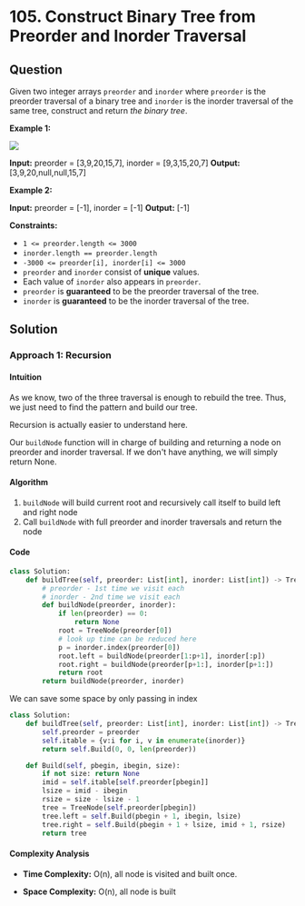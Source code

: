 
# 105. Construct Binary Tree from Preorder and Inorder Traversal

## Question


Given two integer arrays  `preorder`  and  `inorder`  where  `preorder`  is the preorder traversal of a binary tree and  `inorder`  is the inorder traversal of the same tree, construct and return  _the binary tree_.

**Example 1:**

![](https://assets.leetcode.com/uploads/2021/02/19/tree.jpg)

**Input:** preorder = [3,9,20,15,7], inorder = [9,3,15,20,7]
**Output:** [3,9,20,null,null,15,7]

**Example 2:**

**Input:** preorder = [-1], inorder = [-1]
**Output:** [-1]

**Constraints:**

-   `1 <= preorder.length <= 3000`
-   `inorder.length == preorder.length`
-   `-3000 <= preorder[i], inorder[i] <= 3000`
-   `preorder`  and  `inorder`  consist of  **unique**  values.
-   Each value of  `inorder`  also appears in  `preorder`.
-   `preorder`  is  **guaranteed**  to be the preorder traversal of the tree.
-   `inorder`  is  **guaranteed**  to be the inorder traversal of the tree.
## Solution

  

### Approach 1: Recursion

#### Intuition
As we know, two of the three traversal is enough to rebuild the tree. Thus, we just need to find the pattern and build our tree.

Recursion is actually easier to understand here.

Our `buildNode` function will in charge of building and returning a node on preorder and inorder traversal. If we don't have anything, we will simply return None.

#### Algorithm
1. `buildNode` will build current root and recursively call itself to build left and right node
2. Call `buildNode` with full preorder and inorder traversals and return the node

#### Code
```python
class Solution:
    def buildTree(self, preorder: List[int], inorder: List[int]) -> TreeNode:
        # preorder - 1st time we visit each
        # inorder - 2nd time we visit each
        def buildNode(preorder, inorder):
            if len(preorder) == 0:
                return None
            root = TreeNode(preorder[0])
            # look up time can be reduced here
            p = inorder.index(preorder[0])
            root.left = buildNode(preorder[1:p+1], inorder[:p])
            root.right = buildNode(preorder[p+1:], inorder[p+1:])
            return root
        return buildNode(preorder, inorder)
```
We can save some space by only passing in index
```python
class Solution:
    def buildTree(self, preorder: List[int], inorder: List[int]) -> TreeNode:
        self.preorder = preorder
        self.itable = {v:i for i, v in enumerate(inorder)}
        return self.Build(0, 0, len(preorder))

    def Build(self, pbegin, ibegin, size):
        if not size: return None
        imid = self.itable[self.preorder[pbegin]]
        lsize = imid - ibegin
        rsize = size - lsize - 1
        tree = TreeNode(self.preorder[pbegin])
        tree.left = self.Build(pbegin + 1, ibegin, lsize)
        tree.right = self.Build(pbegin + 1 + lsize, imid + 1, rsize)
        return tree
```

#### Complexity Analysis

  

-  **Time Complexity:** O(n), all node is visited and built once.
  

-  **Space Complexity:** O(n), all node is built